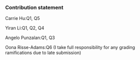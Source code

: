 ### Contribution statement

Carrie Hu:Q1, Q5

Yiran Li:Q1, Q2, Q4

Angelo Punzalan:Q1, Q3

Oona Risse-Adams:Q6 (I take full responsibility for any grading ramifications due to late submission)

